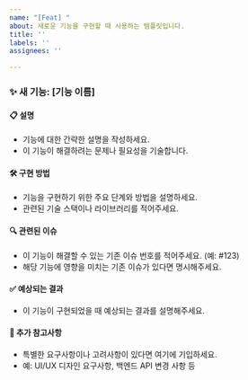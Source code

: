 ```yaml
---
name: "[Feat] "
about: 새로운 기능을 구현할 때 사용하는 템플릿입니다.
title: ''
labels: ''
assignees: ''

---
```


### ✨ 새 기능: [기능 이름]

#### 📋 설명
- 기능에 대한 간략한 설명을 작성하세요.
- 이 기능이 해결하려는 문제나 필요성을 기술합니다.

#### 🛠 구현 방법
- 기능을 구현하기 위한 주요 단계와 방법을 설명하세요.
- 관련된 기술 스택이나 라이브러리를 적어주세요.

#### 🔍 관련된 이슈
- 이 기능이 해결할 수 있는 기존 이슈 번호를 적어주세요. (예: #123)
- 해당 기능에 영향을 미치는 기존 이슈가 있다면 명시해주세요.

#### ✅ 예상되는 결과
- 이 기능이 구현되었을 때 예상되는 결과를 설명해주세요.

#### 📌 추가 참고사항
- 특별한 요구사항이나 고려사항이 있다면 여기에 기입하세요.
- 예: UI/UX 디자인 요구사항, 백엔드 API 변경 사항 등

